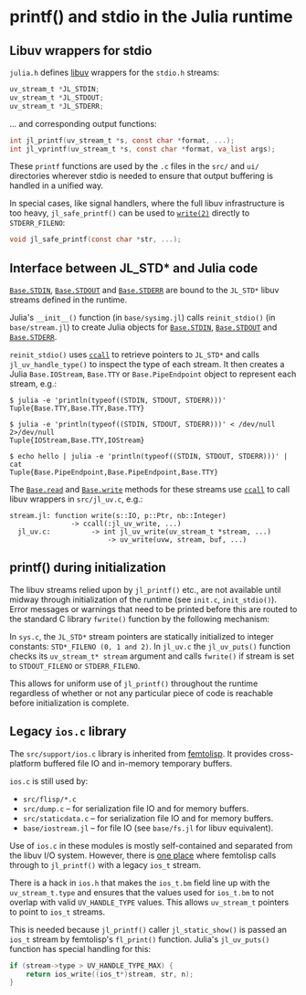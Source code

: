 # printf() and stdio in the Julia runtime

## Libuv wrappers for stdio

`julia.h` defines [libuv](http://docs.libuv.org) wrappers for the `stdio.h` streams:

```c
uv_stream_t *JL_STDIN;
uv_stream_t *JL_STDOUT;
uv_stream_t *JL_STDERR;
```

... and corresponding output functions:

```c
int jl_printf(uv_stream_t *s, const char *format, ...);
int jl_vprintf(uv_stream_t *s, const char *format, va_list args);
```

These `printf` functions are used by the `.c` files in the `src/` and `ui/` directories wherever stdio is
needed to ensure that output buffering is handled in a unified way.

In special cases, like signal handlers, where the full libuv infrastructure is too heavy, `jl_safe_printf()`
can be used to [`write(2)`](@ref) directly to `STDERR_FILENO`:

```c
void jl_safe_printf(const char *str, ...);
```

## Interface between JL_STD* and Julia code

[`Base.STDIN`](@ref), [`Base.STDOUT`](@ref) and [`Base.STDERR`](@ref) are bound to the `JL_STD*` libuv
streams defined in the runtime.

Julia's `__init__()` function (in `base/sysimg.jl`) calls `reinit_stdio()` (in `base/stream.jl`)
to create Julia objects for [`Base.STDIN`](@ref), [`Base.STDOUT`](@ref) and [`Base.STDERR`](@ref).

`reinit_stdio()` uses [`ccall`](@ref) to retrieve pointers to `JL_STD*` and calls `jl_uv_handle_type()`
to inspect the type of each stream.  It then creates a Julia `Base.IOStream`, `Base.TTY` or `Base.PipeEndpoint`
object to represent each stream, e.g.:

```
$ julia -e 'println(typeof((STDIN, STDOUT, STDERR)))'
Tuple{Base.TTY,Base.TTY,Base.TTY}

$ julia -e 'println(typeof((STDIN, STDOUT, STDERR)))' < /dev/null 2>/dev/null
Tuple{IOStream,Base.TTY,IOStream}

$ echo hello | julia -e 'println(typeof((STDIN, STDOUT, STDERR)))' | cat
Tuple{Base.PipeEndpoint,Base.PipeEndpoint,Base.TTY}
```

The [`Base.read`](@ref) and [`Base.write`](@ref) methods for these streams use [`ccall`](@ref)
to call libuv wrappers in `src/jl_uv.c`, e.g.:

```
stream.jl: function write(s::IO, p::Ptr, nb::Integer)
               -> ccall(:jl_uv_write, ...)
  jl_uv.c:          -> int jl_uv_write(uv_stream_t *stream, ...)
                        -> uv_write(uvw, stream, buf, ...)
```

## printf() during initialization

The libuv streams relied upon by `jl_printf()` etc., are not available until midway through
initialization of the runtime (see `init.c`, `init_stdio()`).  Error messages or warnings that
need to be printed before this are routed to the standard C library `fwrite()` function by the
following mechanism:

In `sys.c`, the `JL_STD*` stream pointers are statically initialized to integer constants: `STD*_FILENO (0, 1 and 2)`.
In `jl_uv.c` the `jl_uv_puts()` function checks its `uv_stream_t* stream` argument and calls
`fwrite()` if stream is set to `STDOUT_FILENO` or `STDERR_FILENO`.

This allows for uniform use of `jl_printf()` throughout the runtime regardless of whether or not
any particular piece of code is reachable before initialization is complete.

## Legacy `ios.c` library

The `src/support/ios.c` library is inherited from [femtolisp](https://github.com/JeffBezanson/femtolisp).
It provides cross-platform buffered file IO and in-memory temporary buffers.

`ios.c` is still used by:

  * `src/flisp/*.c`
  * `src/dump.c` – for serialization file IO and for memory buffers.
  * `src/staticdata.c` – for serialization file IO and for memory buffers.
  * `base/iostream.jl` – for file IO (see `base/fs.jl` for libuv equivalent).

Use of `ios.c` in these modules is mostly self-contained and separated from the libuv I/O system.
However, there is [one place](https://github.com/JuliaLang/julia/blob/master/src/flisp/print.c#L654)
where femtolisp calls through to `jl_printf()` with a legacy `ios_t` stream.

There is a hack in `ios.h` that makes the `ios_t.bm` field line up with the `uv_stream_t.type`
and ensures that the values used for `ios_t.bm` to not overlap with valid `UV_HANDLE_TYPE` values.
 This allows `uv_stream_t` pointers to point to `ios_t` streams.

This is needed because `jl_printf()` caller `jl_static_show()` is passed an `ios_t` stream by
femtolisp's `fl_print()` function. Julia's `jl_uv_puts()` function has special handling for this:

```c
if (stream->type > UV_HANDLE_TYPE_MAX) {
    return ios_write((ios_t*)stream, str, n);
}
```
